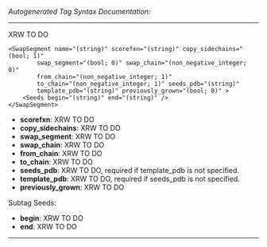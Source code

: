 _Autogenerated Tag Syntax Documentation:_

---
XRW TO DO

```
<SwapSegment name="(string)" scorefxn="(string)" copy_sidechains="(bool; 1)"
        swap_segment="(bool; 0)" swap_chain="(non_negative_integer; 0)"
        from_chain="(non_negative_integer; 1)"
        to_chain="(non_negative_integer; 1)" seeds_pdb="(string)"
        template_pdb="(string)" previously_grown="(bool; 0)" >
    <Seeds begin="(string)" end="(string)" />
</SwapSegment>
```

-   **scorefxn**: XRW TO DO
-   **copy_sidechains**: XRW TO DO
-   **swap_segment**: XRW TO DO
-   **swap_chain**: XRW TO DO
-   **from_chain**: XRW TO DO
-   **to_chain**: XRW TO DO
-   **seeds_pdb**: XRW TO DO, required if template_pdb is not specified.
-   **template_pdb**: XRW TO DO, required if seeds_pdb is not specified.
-   **previously_grown**: XRW TO DO


Subtag Seeds:   

-   **begin**: XRW TO DO
-   **end**: XRW TO DO

---
